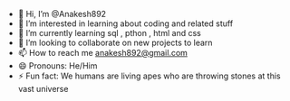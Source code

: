- 👋 Hi, I’m @Anakesh892
- 👀 I’m interested in learning about coding and related stuff
- 🌱 I’m currently learning sql , pthon , html and css
- 💞️ I’m looking to collaborate on new projects to learn
- 📫 How to reach me anakesh892@gmail.com
- 😄 Pronouns: He/Him
- ⚡ Fun fact: We humans are living apes who are throwing stones at this vast universe

<!---
Anakesh892/Anakesh892 is a ✨ special ✨ repository because its `README.md` (this file) appears on your GitHub profile.
You can click the Preview link to take a look at your changes.
--->
